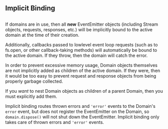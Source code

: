 ## Implicit Binding

## 

If domains are in use, then all **new** EventEmitter objects (including
Stream objects, requests, responses, etc.) will be implicitly bound to
the active domain at the time of their creation.

Additionally, callbacks passed to lowlevel event loop requests (such as
to fs.open, or other callback-taking methods) will automatically be
bound to the active domain. If they throw, then the domain will catch
the error.

In order to prevent excessive memory usage, Domain objects themselves
are not implicitly added as children of the active domain. If they
were, then it would be too easy to prevent request and response objects
from being properly garbage collected.

If you _want_ to nest Domain objects as children of a parent Domain,
then you must explicitly add them.

Implicit binding routes thrown errors and `'error'` events to the
Domain's `error` event, but does not register the EventEmitter on the
Domain, so `domain.dispose()` will not shut down the EventEmitter.
Implicit binding only takes care of thrown errors and `'error'` events.